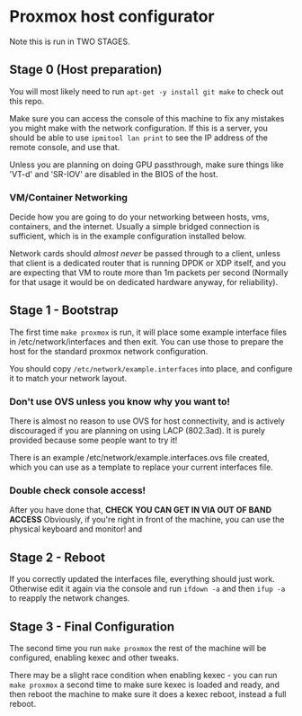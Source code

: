 # Proxmox host configurator

Note this is run in TWO STAGES.

## Stage 0 (Host preparation)

You will most likely need to run `apt-get -y install git make` to
check out this repo.

Make sure you can access the console of this machine to fix any
mistakes you might make with the network configuration. If this
is a server, you should be able to use `ipmitool lan print` to
see the IP address of the remote console, and use that.

Unless you are planning on doing GPU passthrough, make sure things
like 'VT-d' and 'SR-IOV' are disabled in the BIOS of the host.

### VM/Container Networking
Decide how you are going to do your networking between hosts, vms,
containers, and the internet. Usually a simple bridged connection
is sufficient, which is in the example configuration installed
below.

Network cards should _almost never_ be passed through to a client,
unless that client is a dedicated router that is running DPDK or
XDP itself, and you are expecting that VM to route more than 1m
packets per second (Normally for that usage it would be on dedicated
hardware anyway, for reliability).

## Stage 1 - Bootstrap

The first time `make proxmox` is run, it will place some example
interface files in /etc/network/interfaces and then exit. You can
use those to prepare the host for the standard proxmox network
configuration.

You should copy `/etc/network/example.interfaces` into place,
and configure it to match your network layout.

### Don't use OVS unless you know why you want to!
There is almost no reason to use OVS for host connectivity, and is
actively discouraged if you are planning on using LACP (802.3ad).
It is purely provided because some people want to try it!

There is an example /etc/network/example.interfaces.ovs file created,
which you can use as a template to replace your current interfaces
file.

### Double check console access!
After you have done that, **CHECK YOU CAN GET IN VIA OUT OF BAND ACCESS**
Obviously, if you're right in front of the machine, you can use the physical
keyboard and monitor!
and

## Stage 2 - Reboot
If you correctly updated the interfaces file, everything should just
work. Otherwise edit it again via the console and run `ifdown -a` and
then `ifup -a` to reapply the network changes.

## Stage 3 - Final Configuration
The second time you run `make proxmox` the rest of the machine will be
configured, enabling kexec and other tweaks.

There may be a slight race condition when enabling kexec - you can run
`make proxmox` a second time to make sure kexec is loaded and ready, and
then reboot the machine to make sure it does a kexec reboot, instead a
full reboot.


